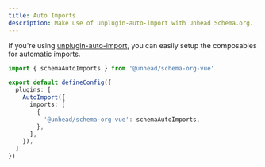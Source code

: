 ```yaml
---
title: Auto Imports
description: Make use of unplugin-auto-import with Unhead Schema.org.
---
```


If you're using [unplugin-auto-import](https://github.com/antfu/unplugin-auto-import), you can easily setup the composables
for automatic imports.

```ts [vite.config.ts]
import { schemaAutoImports } from '@unhead/schema-org-vue'

export default defineConfig({
  plugins: [
    AutoImport({
      imports: [
        {
          '@unhead/schema-org-vue': schemaAutoImports,
        },
      ],
    }),
  ]
})
```
